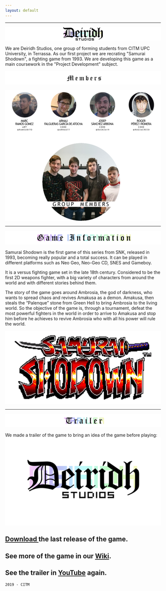 ```yaml
---
layout: default
---
```



* * *

![Branching](https://raw.githubusercontent.com/deiridh-studios/Samurai-Shodown--Project-1/master/Web/Title%20LOGO.png)


We are Deiridh Studios, one group of forming students from CITM UPC University, in Terrassa. As our first project we are recrating "Samurai Shodown", a fighting game from 1993. We are developing this game as a main coursework in the "Project Development" subject.

![Branching](https://raw.githubusercontent.com/deiridh-studios/Samurai-Shodown--Project-1/master/Web/Members.png)

![Branching](https://raw.githubusercontent.com/deiridh-studios/Samurai-Shodown--Project-1/master/Web/All.png)


* * *

![Branching](https://raw.githubusercontent.com/deiridh-studios/Samurai-Shodown--Project-1/master/Web/Information.png)

Samurai Shodown is the first game of this series from SNK, released in 1993, becoming really popular and a total success. It can be played in different platforms such as Neo Geo, Neo-Geo CD, SNES and Gameboy.

It is a versus fighting game set in the late 18th century. Considered to be the first 2D weapons fighter, with a big variety of characters from around the world and with different stories behind them.

The story of the game goes around Ambrosia, the god of darkness, who wants to spread chaos and revives Amakusa as a demon. Amakusa, then steals the “Palenque” stone from Green Hell to bring Ambrosia to the living world. So the objective of the game is, through a tournament, defeat the most powerful fighters in the world in order to arrive to Amakusa and stop him before he achieves to revive Ambrosia who with all his power will rule the world. 

![Branching](https://raw.githubusercontent.com/deiridh-studios/Samurai-Shodown--Project-1/master/Art/Samurai%20Shodown%20LOGO.PNG)

* * *

![Branching](https://raw.githubusercontent.com/deiridh-studios/Samurai-Shodown--Project-1/master/Web/Trailer.png)

We made a trailer of the game to bring an idea of the game before playing:
[![Samurai Shodown TRAILER](https://raw.githubusercontent.com/deiridh-studios/Samurai-Shodown--Project-1/master/Web/Black%20LOGO.png)](https://www.youtube.com/watch?v=9AuA6_Txu68)

## [Download ](https://github.com/deiridh-studios/Samurai-Shodown--Project-1/releases) the last release of the game.
## See more of the game in our [Wiki](https://github.com/deiridh-studios/Samurai-Shodown--Project-1/wiki).
## See the trailer in [YouTube](https://github.com/deiridh-studios/Samurai-Shodown--Project-1/wiki) again.

```
2019 - CITM
```
